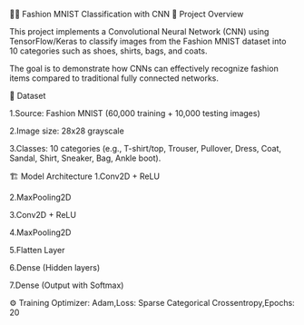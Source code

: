 🧥👟 Fashion MNIST Classification with CNN
📌 Project Overview

This project implements a Convolutional Neural Network (CNN) using TensorFlow/Keras to classify images from the Fashion MNIST dataset into 10 categories such as shoes, shirts, bags, and coats.

The goal is to demonstrate how CNNs can effectively recognize fashion items compared to traditional fully connected networks.

📂 Dataset

1.Source: Fashion MNIST (60,000 training + 10,000 testing images)

2.Image size: 28x28 grayscale

3.Classes: 10 categories (e.g., T-shirt/top, Trouser, Pullover, Dress, Coat, Sandal, Shirt, Sneaker, Bag, Ankle boot).

🏗️ Model Architecture
1.Conv2D + ReLU

2.MaxPooling2D

3.Conv2D + ReLU

4.MaxPooling2D

5.Flatten Layer

6.Dense (Hidden layers)

7.Dense (Output with Softmax)

⚙️ Training
Optimizer: Adam,Loss: Sparse Categorical Crossentropy,Epochs: 20
